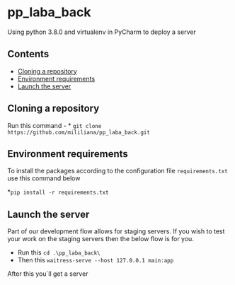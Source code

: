 # pp_laba_back
Using python 3.8.0 and virtualenv in PyCharm to deploy a server

## Contents
* [Cloning a repository](#Cloning-a-repository)
* [Environment requirements](#Environment-requirements)
* [Launch the server](#Launch-the-server)

## Cloning a repository

Run this command - * `git clone https://github.com/mililiana/pp_laba_back.git`

## Environment requirements

To install the packages according to the configuration file `requirements.txt` use this command below

*`pip install -r requirements.txt`


## Launch the server

Part of our development flow allows for staging servers. If you wish to test your work on the staging servers then the below flow is for you.

* Run this  ` cd .\pp_laba_back\ `
* Then this `waitress-serve --host 127.0.0.1 main:app`

After this you`ll get a server
